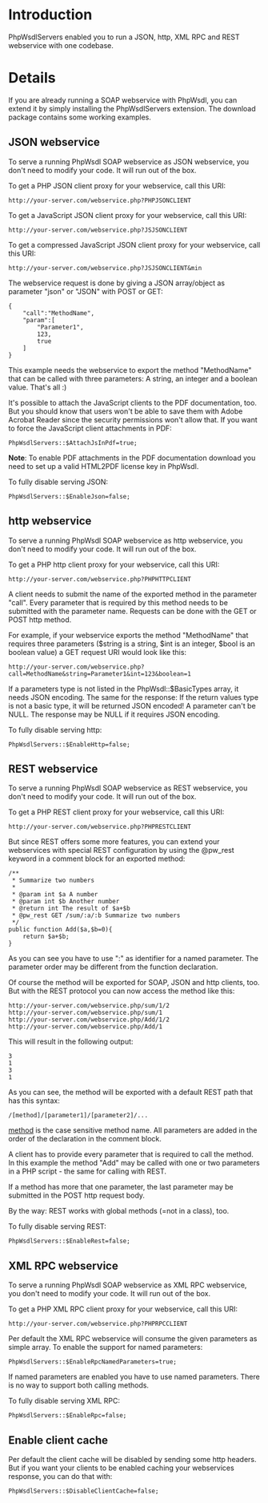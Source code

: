 # Introduction #

PhpWsdlServers enabled you to run a JSON, http, XML RPC and REST webservice
with one codebase.

# Details #

If you are already running a SOAP webservice with PhpWsdl, you can extend
it by simply installing the PhpWsdlServers extension. The download package
contains some working examples.

## JSON webservice ##

To serve a running PhpWsdl SOAP webservice as JSON webservice, you don't need
to modify your code. It will run out of the box.

To get a PHP JSON client proxy for your webservice, call this URI:

```
http://your-server.com/webservice.php?PHPJSONCLIENT
```

To get a JavaScript JSON client proxy for your webservice, call this URI:

```
http://your-server.com/webservice.php?JSJSONCLIENT
```

To get a compressed JavaScript JSON client proxy for your webservice, call this
URI:

```
http://your-server.com/webservice.php?JSJSONCLIENT&min
```

The webservice request is done by giving a JSON array/object as parameter
"json" or "JSON" with POST or GET:

```
{
	"call":"MethodName",
	"param":[
		"Parameter1",
		123,
		true
	]
}
```

This example needs the webservice to export the method "MethodName" that can
be called with three parameters: A string, an integer and a boolean value.
That's all :)

It's possible to attach the JavaScript clients to the PDF documentation, too.
But you should know that users won't be able to save them with Adobe Acrobat
Reader since the security permissions won't allow that. If you want to force
the JavaScript client attachments in PDF:

```
PhpWsdlServers::$AttachJsInPdf=true;
```

**Note**: To enable PDF attachments in the PDF documentation download you need
to set up a valid HTML2PDF license key in PhpWsdl.

To fully disable serving JSON:

```
PhpWsdlServers::$EnableJson=false;
```

## http webservice ##

To serve a running PhpWsdl SOAP webservice as http webservice, you don't need
to modify your code. It will run out of the box.

To get a PHP http client proxy for your webservice, call this URI:

```
http://your-server.com/webservice.php?PHPHTTPCLIENT
```

A client needs to submit the name of the exported method in the parameter
"call". Every parameter that is required by this method needs to be submitted
with the parameter name. Requests can be done with the GET or POST http method.

For example, if your webservice exports the method "MethodName" that requires
three parameters ($string is a string, $int is an integer, $bool is an boolean
value) a GET request URI would look like this:

```
http://your-server.com/webservice.php?call=MethodName&string=Parameter1&int=123&boolean=1
```

If a parameters type is not listed in the PhpWsdl::$BasicTypes array, it needs
JSON encoding. The same for the response: If the return values type is not a
basic type, it will be returned JSON encoded! A parameter can't be NULL. The
response may be NULL if it requires JSON encoding.

To fully disable serving http:

```
PhpWsdlServers::$EnableHttp=false;
```

## REST webservice ##

To serve a running PhpWsdl SOAP webservice as REST webservice, you don't need
to modify your code. It will run out of the box.

To get a PHP REST client proxy for your webservice, call this URI:

```
http://your-server.com/webservice.php?PHPRESTCLIENT
```

But since REST offers some more features, you can extend your webservices with
special REST configuration by using the @pw\_rest keyword in a comment block
for an exported method:

```
/**
 * Summarize two numbers
 *
 * @param int $a A number
 * @param int $b Another number
 * @return int The result of $a+$b
 * @pw_rest GET /sum/:a/:b Summarize two numbers
 */
public function Add($a,$b=0){
	return $a+$b;
}
```

As you can see you have to use ":" as identifier for a named parameter. The
parameter order may be different from the function declaration.

Of course the method will be exported for SOAP, JSON and http clients, too.
But with the REST protocol you can now access the method like this:

```
http://your-server.com/webservice.php/sum/1/2
http://your-server.com/webservice.php/sum/1
http://your-server.com/webservice.php/Add/1/2
http://your-server.com/webservice.php/Add/1
```

This will result in the following output:

```
3
1
3
1
```

As you can see, the method will be exported with a default REST path that has
this syntax:

```
/[method]/[parameter1]/[parameter2]/...
```

[method](method.md) is the case sensitive method name. All parameters are added in the
order of the declaration in the comment block.

A client has to provide every parameter that is required to call the method.
In this example the method "Add" may be called with one or two parameters in a
PHP script - the same for calling with REST.

If a method has more that one parameter, the last parameter may be submitted
in the POST http request body.

By the way: REST works with global methods (=not in a class), too.

To fully disable serving REST:

```
PhpWsdlServers::$EnableRest=false;
```

## XML RPC webservice ##

To serve a running PhpWsdl SOAP webservice as XML RPC webservice, you don't
need to modify your code. It will run out of the box.

To get a PHP XML RPC client proxy for your webservice, call this URI:

```
http://your-server.com/webservice.php?PHPRPCCLIENT
```

Per default the XML RPC webservice will consume the given parameters as
simple array. To enable the support for named parameters:

```
PhpWsdlServers::$EnableRpcNamedParameters=true;
```

If named parameters are enabled you have to use named parameters. There is no
way to support both calling methods.

To fully disable serving XML RPC:

```
PhpWsdlServers::$EnableRpc=false;
```

## Enable client cache ##

Per default the client cache will be disabled by sending some http headers.
But if you want your clients to be enabled caching your webservices response,
you can do that with:

```
PhpWsdlServers::$DisableClientCache=false;
```